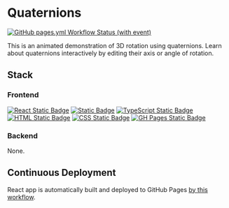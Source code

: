 # Quaternions

[![GitHub pages.yml Workflow Status (with event)](https://img.shields.io/github/actions/workflow/status/HKanwal/quaternions/pages.yml)](https://github.com/HKanwal/quaternions/actions/workflows/pages.yml)

This is an animated demonstration of 3D rotation using quaternions. Learn about quaternions interactively by editing their axis or angle of rotation.

## Stack
### Frontend

[![React Static Badge](https://img.shields.io/badge/React-61DAFB?logo=React&color=23272F)](https://react.dev/)
[![Static Badge](https://img.shields.io/badge/Three.js-black?logo=Three.js)](https://threejs.org/)
[![TypeScript Static Badge](https://img.shields.io/badge/TypeScript-007ACC?logo=typescript&logoColor=white)](https://github.com/search?q=user%3AHKanwal+language%3Atypescript)
[![HTML Static Badge](https://img.shields.io/badge/HTML-E34F26?logo=html5&logoColor=white)](https://github.com/search?q=user%3AHKanwal+language%3Ahtml)
[![CSS Static Badge](https://img.shields.io/badge/CSS-1572B6?logo=css3&logoColor=white)](https://github.com/search?q=user%3AHKanwal+language%3Acss)
[![GH Pages Static Badge](https://img.shields.io/badge/GitHub%20Pages-181717?logo=github&logoColor=white)](https://github.com/HKanwal/quaternions/deployments/activity_log?environment=github-pages)

### Backend

None.

## Continuous Deployment

React app is automatically built and deployed to GitHub Pages [by this workflow](https://github.com/HKanwal/quaternions/blob/main/.github/workflows/pages.yml).
